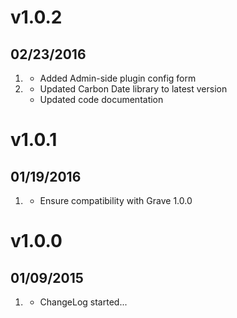# v1.0.2
## 02/23/2016

1. [](#new)
	* Added Admin-side plugin config form
2. [](#improved)
	* Updated Carbon Date library to latest version
	* Updated code documentation

# v1.0.1
## 01/19/2016

1. [](#improved)
	* Ensure compatibility with Grave 1.0.0

# v1.0.0
## 01/09/2015

1. [](#new)
    * ChangeLog started...